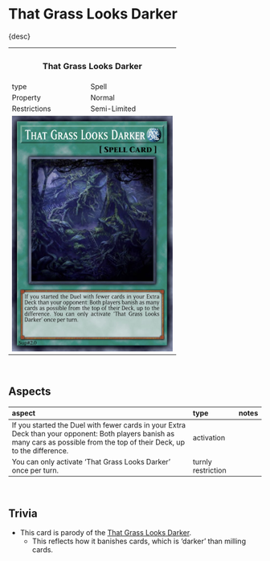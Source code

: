 # That Grass Looks Darker

{desc}


<table>
  <tr>
    <th colspan="2"> <h3> That Grass Looks Darker </h3> </th>
  </tr>
  <tr>
    <td> type </td>
    <td> Spell </td>
  </tr>
  <tr>
    <td> Property </td>
    <td> Normal </td>
  </tr>
  <tr>
    <td> Restrictions </td>
    <td> Semi-Limited </td>
  </tr>
  <tr>
    <td colspan="2"> <img src="../../../.assets/cards/spells/That Grass Looks Darker.png" width="320px"> </td>
  </tr>
</table>


<br>


## Aspects

| aspect | type | notes |
| :----- | :--- | :---- |
| If you started the Duel with fewer cards in your Extra Deck than your opponent: Both players banish as many cars as possible from the top of their Deck, up to the difference. | activation | |
| You can only activate ‘That Grass Looks Darker’ once per turn. | turnly restriction | |


<br>


## Trivia

- This card is parody of the [That Grass Looks Darker](https://yugipedia.com/wiki/That_Grass_Looks_Greener).
  - This reflects how it banishes cards, which is ‘darker’ than milling cards.
